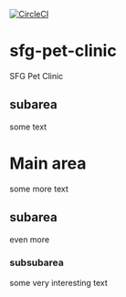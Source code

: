 [![CircleCI](https://circleci.com/gh/aminabromand/sfg-pet-clinic/tree/master.svg?style=svg)](https://circleci.com/gh/aminabromand/sfg-pet-clinic/tree/master)

# sfg-pet-clinic

SFG Pet Clinic

## subarea

some text

# Main area

some more text

## subarea

even more

### subsubarea

some very interesting text